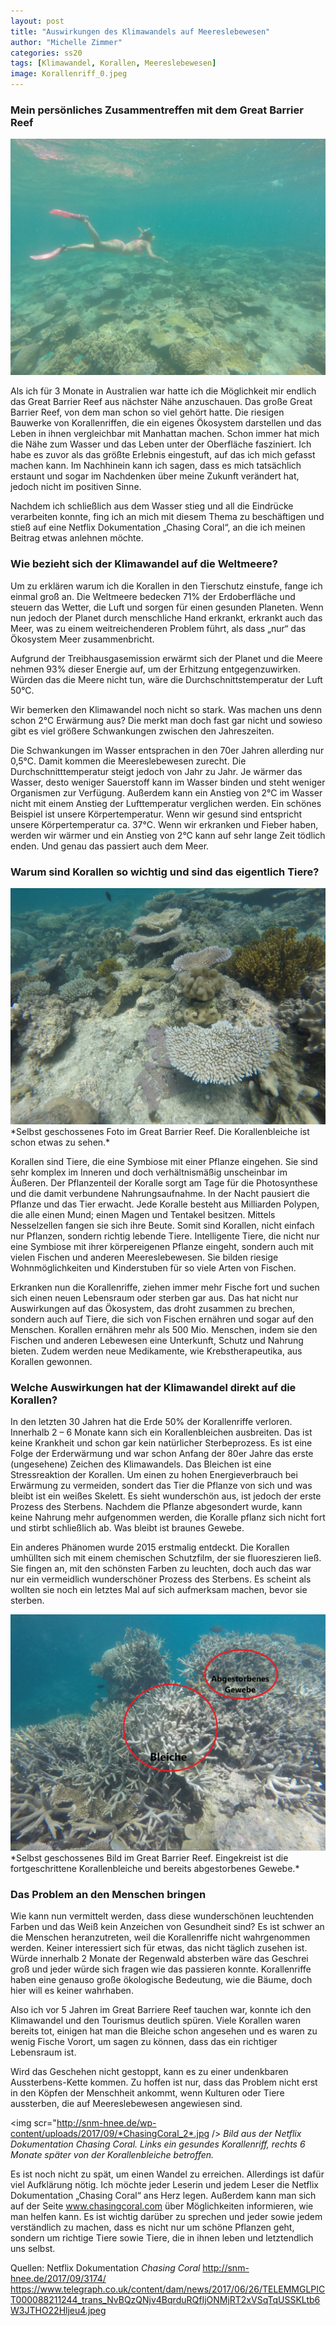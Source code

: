 ```yaml
---
layout: post
title: "Auswirkungen des Klimawandels auf Meereslebewesen"
author: "Michelle Zimmer"
categories: ss20
tags: [Klimawandel, Korallen, Meereslebewesen]
image: Korallenriff_0.jpeg
---
```

 
### Mein persönliches Zusammentreffen mit dem Great Barrier Reef

<img src="https://raw.githubusercontent.com/innovativertierschutz/innovativertierschutz.github.io/master/assets/img/Korallenriff_1.jpg" />
  
Als ich für 3 Monate in Australien war hatte ich die Möglichkeit mir endlich das Great Barrier Reef aus nächster Nähe anzuschauen. Das große Great Barrier Reef, von dem man schon so viel gehört hatte. Die riesigen Bauwerke von Korallenriffen, die ein eigenes Ökosystem darstellen und das Leben in ihnen vergleichbar mit Manhattan machen. Schon immer hat mich die Nähe zum Wasser und das Leben unter der Oberfläche fasziniert. Ich habe es zuvor als das größte Erlebnis eingestuft, auf das ich mich gefasst machen kann. Im Nachhinein kann ich sagen, dass es mich tatsächlich erstaunt und sogar im Nachdenken über meine Zukunft verändert hat, jedoch nicht im positiven Sinne. 
  
Nachdem ich schließlich aus dem Wasser stieg und all die Eindrücke verarbeiten konnte, fing ich an mich mit diesem Thema zu beschäftigen und stieß auf eine Netflix Dokumentation „Chasing Coral“, an die ich meinen Beitrag etwas anlehnen möchte.
  
### Wie bezieht sich der Klimawandel auf die Weltmeere?
  
Um zu erklären warum ich die Korallen in den Tierschutz einstufe, fange ich einmal groß an. Die Weltmeere bedecken 71% der Erdoberfläche und steuern das Wetter, die Luft und sorgen für einen gesunden Planeten. Wenn nun jedoch der Planet durch menschliche Hand erkrankt, erkrankt auch das Meer, was zu einem weitreichenderen Problem führt, als dass „nur“ das Ökosystem Meer zusammenbricht. 
  
Aufgrund der Treibhausgasemission erwärmt sich der Planet und die Meere nehmen 93% dieser Energie auf, um der Erhitzung entgegenzuwirken. Würden das die Meere nicht tun, wäre die Durchschnittstemperatur der Luft 50°C. 
  
Wir bemerken den Klimawandel noch nicht so stark. Was machen uns denn schon 2°C Erwärmung aus? Die merkt man doch fast gar nicht und sowieso gibt es viel größere Schwankungen zwischen den Jahreszeiten. 
  
Die Schwankungen im Wasser entsprachen in den 70er Jahren allerding nur 0,5°C. Damit kommen die Meereslebewesen zurecht. Die Durchschnitttemperatur steigt jedoch von Jahr zu Jahr. Je wärmer das Wasser, desto weniger Sauerstoff kann im Wasser binden und steht weniger Organismen zur Verfügung. Außerdem kann ein Anstieg von 2°C im Wasser nicht mit einem Anstieg der Lufttemperatur verglichen werden. Ein schönes Beispiel ist unsere Körpertemperatur. Wenn wir gesund sind entspricht unsere Körpertemperatur ca. 37°C. Wenn wir erkranken und Fieber haben, werden wir wärmer und ein Anstieg von 2°C kann auf sehr lange Zeit tödlich enden. Und genau das passiert auch dem Meer. 
  
### Warum sind Korallen so wichtig und sind das eigentlich Tiere?
  
<img src="https://raw.githubusercontent.com/innovativertierschutz/innovativertierschutz.github.io/master/assets/img/Korallenriff_3.jpg" />
*Selbst geschossenes Foto im Great Barrier Reef. Die Korallenbleiche ist schon etwas zu sehen.*

Korallen sind Tiere, die eine Symbiose mit einer Pflanze eingehen. Sie sind sehr komplex im Inneren und doch verhältnismäßig unscheinbar im Äußeren. Der Pflanzenteil der Koralle sorgt am Tage für die Photosynthese und die damit verbundene Nahrungsaufnahme. In der Nacht pausiert die Pflanze und das Tier erwacht. Jede Koralle besteht aus Milliarden Polypen, die alle einen Mund; einen Magen und Tentakel besitzen. Mittels Nesselzellen fangen sie sich ihre Beute. Somit sind Korallen, nicht einfach nur Pflanzen, sondern richtig lebende Tiere. Intelligente Tiere, die nicht nur eine Symbiose mit ihrer körpereigenen Pflanze eingeht, sondern auch mit vielen Fischen und anderen Meereslebewesen. Sie bilden riesige Wohnmöglichkeiten und Kinderstuben für so viele Arten von Fischen. 
  
Erkranken nun die Korallenriffe, ziehen immer mehr Fische fort und suchen sich einen neuen Lebensraum oder sterben gar aus. Das hat nicht nur Auswirkungen auf das Ökosystem, das droht zusammen zu brechen, sondern auch auf Tiere, die sich von Fischen ernähren und sogar auf den Menschen. Korallen ernähren mehr als 500 Mio. Menschen, indem sie den Fischen und anderen Lebewesen eine Unterkunft, Schutz und Nahrung bieten. Zudem werden neue Medikamente, wie Krebstherapeutika, aus Korallen gewonnen.
  
### Welche Auswirkungen hat der Klimawandel direkt auf die Korallen?
  
In den letzten 30 Jahren hat die Erde 50% der Korallenriffe verloren. Innerhalb 2 – 6 Monate kann sich ein Korallenbleichen ausbreiten. Das ist keine Krankheit und schon gar kein natürlicher Sterbeprozess. Es ist eine Folge der Erderwärmung und war schon Anfang der 80er Jahre das erste (ungesehene) Zeichen des Klimawandels. Das Bleichen ist eine Stressreaktion der Korallen. Um einen zu hohen Energieverbrauch bei Erwärmung zu vermeiden, sondert das Tier die Pflanze von sich und was bleibt ist ein weißes Skelett. Es sieht wunderschön aus, ist jedoch der erste Prozess des Sterbens. Nachdem die Pflanze abgesondert wurde, kann keine Nahrung mehr aufgenommen werden, die Koralle pflanz sich nicht fort und stirbt schließlich ab. Was bleibt ist braunes Gewebe. 
  
Ein anderes Phänomen wurde 2015 erstmalig entdeckt. Die Korallen umhüllten sich mit einem chemischen Schutzfilm, der sie fluoreszieren ließ. Sie fingen an, mit den schönsten Farben zu leuchten, doch auch das war nur ein vermeidlich wunderschöner Prozess des Sterbens. Es scheint als wollten sie noch ein letztes Mal auf sich aufmerksam machen, bevor sie sterben.
  
<img src="https://raw.githubusercontent.com/innovativertierschutz/innovativertierschutz.github.io/master/assets/img/Korallenriff_2.jpg" />
*Selbst geschossenes Bild im Great Barrier Reef. Eingekreist ist die fortgeschrittene Korallenbleiche und bereits abgestorbenes Gewebe.*

### Das Problem an den Menschen bringen
  
Wie kann nun vermittelt werden, dass diese wunderschönen leuchtenden Farben und das Weiß kein Anzeichen von Gesundheit sind? Es ist schwer an die Menschen heranzutreten, weil die Korallenriffe nicht wahrgenommen werden. Keiner interessiert sich für etwas, das nicht täglich zusehen ist. Würde innerhalb 2 Monate der Regenwald absterben wäre das Geschrei groß und jeder würde sich fragen wie das passieren konnte. Korallenriffe haben eine genauso große ökologische Bedeutung, wie die Bäume, doch hier will es keiner wahrhaben.
  
Also ich vor 5 Jahren im Great Barriere Reef tauchen war, konnte ich den Klimawandel und den Tourismus deutlich spüren. Viele Korallen waren bereits tot, einigen hat man die Bleiche schon angesehen und es waren zu wenig Fische Vorort, um sagen zu können, dass das ein richtiger Lebensraum ist. 
  
Wird das Geschehen nicht gestoppt, kann es zu einer undenkbaren Aussterbens-Kette kommen. Zu hoffen ist nur, dass das Problem nicht erst in den Köpfen der Menschheit ankommt, wenn Kulturen oder Tiere aussterben, die auf Meereslebewesen angewiesen sind. 

<img scr="http://snm-hnee.de/wp-content/uploads/2017/09/*ChasingCoral_2*.jpg />
*Bild aus der Netflix Dokumentation Chasing Coral. Links ein gesundes Korallenriff, rechts 6 Monate später von der Korallenbleiche betroffen.*
  
Es ist noch nicht zu spät, um einen Wandel zu erreichen. Allerdings ist dafür viel Aufklärung nötig. Ich möchte jeder Leserin und jedem Leser die Netflix Dokumentation „Chasing Coral“ ans Herz legen. Außerdem kann man sich auf der Seite www.chasingcoral.com über Möglichkeiten informieren, wie man helfen kann. Es ist wichtig darüber zu sprechen und jeder sowie jedem verständlich zu machen, dass es nicht nur um schöne Pflanzen geht, sondern um richtige Tiere sowie Tiere, die in ihnen leben und letztendlich uns selbst.
  
Quellen: Netflix Dokumentation *Chasing Coral*
http://snm-hnee.de/2017/09/3174/ 
https://www.telegraph.co.uk/content/dam/news/2017/06/26/TELEMMGLPICT000088211244_trans_NvBQzQNjv4BqrduRQfIjONMjRT2xVSqTqUSSKLtb6W3JTHO22Hljeu4.jpeg 
 
